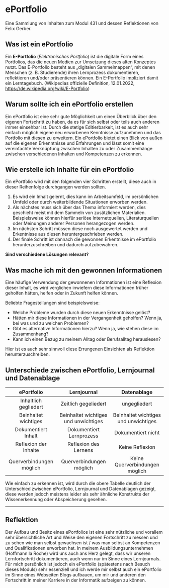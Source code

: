 # ePortfolio
Eine Sammlung von Inhalten zum Modul 431 und dessen Reflektionen von Felix Gerber.

## Was ist ein ePortfolio
Ein **E-Portfolio** (_Elektronisches Portfolio_) ist die digitale Form eines Portfolios, das die neuen Medien zur Umsetzung dieses alten Konzeptes nutzt. Das E-Portfolio besteht aus „digitalen Sammelmappen“, mit denen Menschen (z. B. Studierende) ihren Lernprozess dokumentieren, reflektieren und/oder präsentieren können. Ein E-Portfolio impliziert damit ein Lerntagebuch. (Wikipedias offizielle Definition, 12.01.2022, https://de.wikipedia.org/wiki/E-Portfolio)

## Warum sollte ich ein ePortfolio erstellen
Ein ePortfolio ist eine sehr gute Möglichkeit um einen Überblick über den eigenen Fortschritt zu haben, da es für sich selbst oder teils auch anderen immer einsehbar ist.
Durch die stetige Editierbarkeit, ist es auch sehr einfach möglich eigene neu erworbenen Kenntnisse aufzunehmen und das Portfolio mit diesen zu erweitern.
Ein ePortfolio bietet einen Blick von außen auf die eigenen Erkenntnisse und Erfahrungen und lässt somit eine vereinfachte Verknüpfung zwischen Inhalten zu oder Zusammenhänge zwischen verschiedenen Inhalten und Kompetenzen zu erkennen.

## Wie erstelle ich Inhalte für ein ePortfolio
Ein ePortfolio wird mit den folgenden vier Schritten erstellt, diese auch in dieser Reihenfolge durchgangen werden sollten.
1. Es wird ein Inhalt gelernt, dies kann im Arbeitsumfeld, im persönlichen Umfeld oder durch weiterbildende Situationen erworben werden.
2. Als nächstes muss sich über das Thema informiert werden, dies geschieht meist mit dem Sammeln von zusätzlichen Materialien. Beispielsweise können hierfür seriöse Internetquellen, Literaturquellen oder Meinungen anderer Personen herangezogen werden. 
3. Im nächsten Schritt müssen diese noch ausgewertet werden und Erkentnisse aus diesen heruntergeschrieben werden.
4. Der finale Schritt ist dannach die gewonnen Erkentnisse im ePortfolio herunterzuschreiben und dadurch aufzubewahren.

**Sind verschiedene Lösungen relevant?**

## Was mache ich mit den gewonnen Informationen
Eine häufige Verwendung der gewonnenen Informationen ist eine Reflexion dieser Inhalt, es wird verglichen inwiefern diese Informationen früher geholfen hätten, helfen oder in Zukunft helfen können.

Beliebte Fragestellungen sind beispielsweise: 

 - Welche Probleme wurden durch diese neuen Erkenntnisse gelöst?
 - Hätten mir diese Informationen in der Vergangenheit geholfen? Wenn ja, bei was und zu welchen Problemen?
 - Gibt es alternative Informationen hierzu? Wenn ja, wie stehen diese im Zusammenhang?
 - Kann ich einen Bezug zu meinem Alltag oder Berufsalltag herauslesen?

Hier ist es auch sehr sinnvoll diese Errungenen Einsichten als Reflektion herunterzuschreiben.

## Unterschiede zwischen ePortfolio, Lernjournal und Datenablage
| ePortfolio | Lernjournal | Datenablage  |
| :-: | :-: | :-: |
| Inhaltlich gegliedert | Zeitlich gegeliedert | ungegliedert |
| Beinhaltet wichtiges | Beinhaltet wichtiges und unwichtiges     | Beinhaltet wichtiges und unwichtiges |
| Dokumentiert Inhalt | Dokumentiert Lernprozess |    Dokumentiert nicht |
| Reflexion der Inhalte | Reflexion des Lernens      |    Keine Reflexion |
| Querverbindungen möglich | Querverbindungen möglich      |    Keine Querverbindungen möglich |

Wie einfach zu erkennen ist, wird durch die obere Tabelle deutlich der Unterschied zwischen ePortfolio, Lernjournal und Datenablagen gezeigt, diese werden jedoch meistens leider als sehr ähnliche Konstrukte der Wissenerkennung oder Abspeicherung gesehen.
***
## Reflektion
Der Aufbau und Besitz eines ePortfolios ist eine sehr nützliche und vorallem sehr übersichtliche Art und Weise den eigenen Fortschritt zu messen und zu sehen wie man selbst gewachsen ist / was man selbst an Kompetenzen und Qualifikationen erworben hat.
In meinem Ausbildungsunternehmen (Hoffmann la Roche) wird uns auch ans Herz gelegt, dass wir unseren Lernfortschritt dokumentieren, auch wenn nur im Sinne eines Lernjournals.
Für mich persönlich ist jedoch ein ePortfolio (spätestens nach Besuch dieses Moduls) sehr essenziell und ich werde mir selbst auch ein ePortfolio im Sinne eines Webseiten Blogs aufbauen, um mir und anderen den Fortschritt in meiner Karriere in der Informatik aufzeigen zu können.  
 